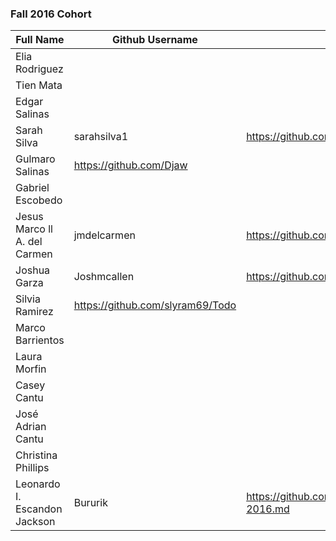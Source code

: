 ﻿### Fall 2016 Cohort

| Full Name          				    | Github Username   | Resume URL                                | Personal Website URL              |
|-------------------------------|-------------------|-------------------------------------------|-----------------------------------|           
| Elia Rodriguez								|										|																						| 																	|
| Tien Mata											|										|																						| 																	|										
| Edgar Salinas									|										|																						| 																	|
| Sarah Silva								  	|sarahsilva1				|https://github.com/sarahsilva1/boot_warmup/blob/master/week02/resume.md																						| 																	|
| Gulmaro Salinas								|	https://github.com/Djaw	|	|	http://gsalinasj.com																				| 																	|
| Gabriel Escobedo							|										|														| 	
| Jesus Marco ll A. del Carmen  |   	jmdelcarmen  	|	 https://github.com/jmdelcarmen/boot_warmup |http://79.170.40.178/jmdcwebdev.co.uk/	|
| Joshua Garza									|Joshmcallen				|https://github.com/Joshmcallen/boot_warmup/blob/master/week02/resume.md																						| 																	|
| Silvia Ramirez								|https://github.com/slyram69/Todo|																						| 																	|
| Marco Barrientos							|										|																						| 																	|
| Laura Morfin									|										|																						| 																	|
| Casey Cantu										|										|																						| 																	|
| José Adrian Cantu							
| Christina Phillips|										|																						| 																	|
|Leonardo I. Escandon Jackson|   Bururik   |   https://github.com/Bururik/boot_warmup/blob/master/resume_10-11-2016.md   |   Non Existent   |
